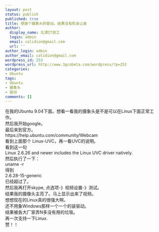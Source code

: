 ```yaml
---
layout: post
status: publish
published: true
title: 想装个摄象头的驱动。结果没有机会让装
author:
  display_name: 北漂IT民工
  login: admin
  email: calidion@gmail.com
  url: ''
author_login: admin
author_email: calidion@gmail.com
wordpress_id: 253
wordpress_url: http://www.3gcnbeta.com/wordpress/?p=253
categories:
- Ubuntu
tags:
- Ubuntu
- 摄象头
- 驱动
comments: []
---
```

<p>在我的Ubuntu 9.04下面。想看一看我的摄象头是不是可以在Linux下面正常工作。<br />
然后我开始google。<br />
最后来到官方。<br />
https://help.ubuntu.com/community/Webcam<br />
看到上面那个 Linux-UVC，再一看UVC的说明。<br />
看到这一句<br />
Linux 2.6.26 and newer includes the Linux UVC driver natively.<br />
然后执行了一下：<br />
uname -r<br />
得到<br />
2.6.28-15-generic<br />
已经超过了。<br />
然后我再打开skype, 点选项-》视频设置-》测试。<br />
结果我的摄像头主亮了。马上显示出来了视频。<br />
想想现在的Linux真的很强大啊。<br />
还不用象Windows那样一个一个的装驱动。<br />
结果被各大厂家弄N多没有用的垃圾。<br />
再一次支持一下Linux.<br />
赞！！</p>
